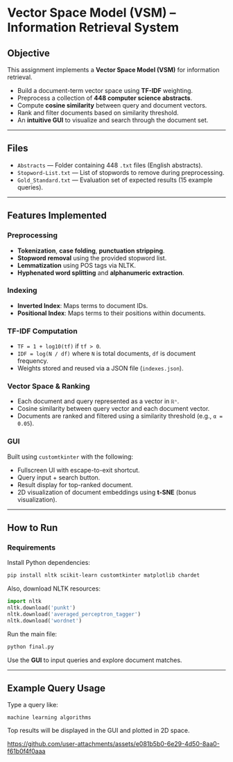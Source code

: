 # Vector Space Model (VSM) – Information Retrieval System

## Objective

This assignment implements a **Vector Space Model (VSM)** for information retrieval.

* Build a document-term vector space using **TF-IDF** weighting.
* Preprocess a collection of **448 computer science abstracts**.
* Compute **cosine similarity** between query and document vectors.
* Rank and filter documents based on similarity threshold.
* An **intuitive GUI** to visualize and search through the document set.

---

## Files

* `Abstracts` — Folder containing 448 `.txt` files (English abstracts).
* `Stopword-List.txt` — List of stopwords to remove during preprocessing.
* `Gold_Standard.txt` — Evaluation set of expected results (15 example queries).

---

## Features Implemented

### Preprocessing

* **Tokenization**, **case folding**, **punctuation stripping**.
* **Stopword removal** using the provided stopword list.
* **Lemmatization** using POS tags via NLTK.
* **Hyphenated word splitting** and **alphanumeric extraction**.

### Indexing

* **Inverted Index**: Maps terms to document IDs.
* **Positional Index**: Maps terms to their positions within documents.

### TF-IDF Computation

* `TF = 1 + log10(tf)` if `tf > 0`.
* `IDF = log(N / df)` where `N` is total documents, `df` is document frequency.
* Weights stored and reused via a JSON file (`indexes.json`).

### Vector Space & Ranking

* Each document and query represented as a vector in `ℝⁿ`.
* Cosine similarity between query vector and each document vector.
* Documents are ranked and filtered using a similarity threshold (e.g., `α = 0.05`).

### GUI 

Built using `customtkinter` with the following:

* Fullscreen UI with escape-to-exit shortcut.
* Query input + search button.
* Result display for top-ranked document.
* 2D visualization of document embeddings using **t-SNE** (bonus visualization).
---

## How to Run

### Requirements

Install Python dependencies:

```bash
pip install nltk scikit-learn customtkinter matplotlib chardet
```

Also, download NLTK resources:

```python
import nltk
nltk.download('punkt')
nltk.download('averaged_perceptron_tagger')
nltk.download('wordnet')
```
Run the main file:

```bash
python final.py
```

Use the **GUI** to input queries and explore document matches.

---

## Example Query Usage

Type a query like:

```
machine learning algorithms
```

Top results will be displayed in the GUI and plotted in 2D space.

https://github.com/user-attachments/assets/e081b5b0-6e29-4d50-8aa0-f61b0f4f0aaa
